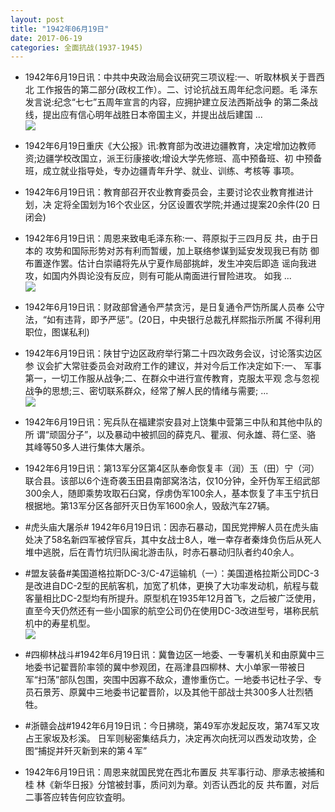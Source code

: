 ```yaml
---
layout: post
title: "1942年06月19日"
date: 2017-06-19
categories: 全面抗战(1937-1945)
---
```


<meta name="referrer" content="no-referrer" />

- 1942年6月19日讯：中共中央政治局会议研究三项议程:一、听取林枫关于晋西北 工作报告的第二部分(政权工作）。二、讨论抗战五周年纪念问题。毛 泽东发言说:纪念“七七”五周年宣言的内容，应拥护建立反法西斯战争 的第二条战线，提出应有信心明年战胜日本帝国主义，并提出战后建国 ... <br/><img src="https://wx3.sinaimg.cn/large/aca367d8ly1fgquxiedm6j20c80bxq32.jpg" />

- 1942年6月19日重庆《大公报》讯:教育部为改进边疆教育，决定增加边教师 资;边疆学校改国立，派王衍康接收;增设大学先修班、高中预备班、初 中预备班，成立就业指导处，专办边疆青年升学、就业、训练、考核等 事项。 

- 1942年6月19日讯：教育部召开农业教育委员会，主要讨论农业教育推进计划，决 定将全国划为16个农业区，分区设置农学院;并通过提案20余件(20 日闭会) 

- 1942年6月19日讯：周恩来致电毛泽东称:一、蒋原拟于三四月反 共，由于日本的 攻势和国际形势对苏有利而暂缓，加上联络参谋到延安发现我已有防 御布置遂作罢。估计白崇禧将先从宁夏作局部挑衅，发生冲突后即造 谣向我进攻，如国内外舆论没有反应，则有可能从南面进行冒险进攻。 如我 ... <br/><img src="https://wx1.sinaimg.cn/large/aca367d8ly1fgqpq612akj20c80dvjrl.jpg" />

- 1942年6月19日讯：财政部曾通令严禁贪污，是日复通令严饬所属人员奉 公守法，“如有违背，即予严惩”。(20日，中央银行总裁孔样熙指示所属 不得利用职位，图谋私利) 

- 1942年6月19日讯：陕甘宁边区政府举行第二十四次政务会议，讨论落实边区参 议会扩大常驻委员会对政府工作的建议，并对今后工作决定如下:一、 军事第一，一切工作服从战争;二、在群众中进行宣传教育，克服太平观 念与忽视战争的思想;三、密切联系群众，经常了解人民的情绪与需要; ... <br/><img src="https://wx3.sinaimg.cn/large/aca367d8ly1fgqh219lilj20c809zaa4.jpg" />

- 1942年6月19日讯：宪兵队在福建崇安县对上饶集中营第三中队和其他中队的所 谓“顽固分子”，以及暴动中被抓回的薛克凡、瞿淑、何永雄、蒋仁坚、骆 其峰等50多人进行集体大屠杀。 

- 1942年6月19日讯：第13军分区第4区队奉命恢复丰（润）玉（田）宁（河）联合县。该部以6个连奇袭玉田县南部窝洛沽，仅10分钟，全歼伪军王绍武部300余人，随即乘势攻取石臼窝，俘虏伪军100余人，基本恢复了丰玉宁抗日根据地。第13军分区各部歼灭日伪军1600余人，毁敌汽车27辆。 

- #虎头庙大屠杀# 1942年6月19日讯：因赤石暴动，国民党押解人员在虎头庙处决了58名新四军被俘官兵，其中女战士8人，唯一幸存者秦烽负伤后从死人堆中逃脱，后在青竹坑归队闽北游击队，时赤石暴动归队者约40余人。 

- #盟友装备#美国道格拉斯DC-3/C-47运输机（一）：美国道格拉斯公司DC-3是改进自DC-2型的民航客机，加宽了机体，更换了大功率发动机，航程与载客量相比DC-2型均有所提升。原型机在1935年12月首飞，之后被广泛使用，直至今天仍然还有一些小国家的航空公司仍在使用DC-3改进型号，堪称民航机中的寿星机型。 <br/><img src="https://wx4.sinaimg.cn/large/aca367d8ly1fgqa47v817j20go0vttde.jpg" />

- #四柳林战斗#1942年6月19日讯：冀鲁边区一地委、一专署机关和由原冀中三地委书记翟晋阶率领的冀中参观团，在鬲津县四柳林、大小单家一带被日军“扫荡”部队包围，突围中因寡不敌众，遭惨重伤亡。一地委书记杜子孚、专员石景芳、原冀中三地委书记翟晋阶，以及其他干部战士共300多人壮烈牺牲。 

- #浙赣会战#1942年6月19日讯：今日拂晓，第49军亦发起反攻，第74军又攻占王家坂及杉溪。 日军则秘密集结兵力，决定再次向抚河以西发动攻势，企图“捕捉并歼灭新到来的第４军” 

- 1942年6月19日讯：周恩来就国民党在西北布置反 共军事行动、廖承志被捕和桂 林《新华日报》分馆被封事，质问刘为章。刘否认西北的反 共布置，对后 二事答应转告何应钦査明。 

